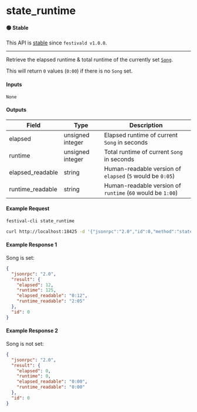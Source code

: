 # state_runtime

#### 🟢 Stable
This API is [stable](/api-stability/marker.md) since `festivald v1.0.0`.

---

Retrieve the elapsed runtime & total runtime of the currently set [`Song`](/common-objects/key.md).

This will return `0` values (`0:00`) if there is no `Song` set.

#### Inputs

`None`

#### Outputs

| Field            | Type             | Description |
|------------------|------------------|-------------|
| elapsed          | unsigned integer | Elapsed runtime of current `Song` in seconds
| runtime          | unsigned integer | Total runtime of current `Song` in seconds
| elapsed_readable | string           | Human-readable version of `elapsed` (`5` would be `0:05`)
| runtime_readable | string           | Human-readable version of `runtime` (`60` would be `1:00`)

#### Example Request
```bash
festival-cli state_runtime
```
```bash
curl http://localhost:18425 -d '{"jsonrpc":"2.0","id":0,"method":"state_runtime"}'
```

#### Example Response 1
Song is set:
```json
{
  "jsonrpc": "2.0",
  "result": {
    "elapsed": 12,
    "runtime": 125,
    "elapsed_readable": "0:12",
    "runtime_readable": "2:05"
  },
  "id": 0
}
```

#### Example Response 2
Song is not set:
```json
{
  "jsonrpc": "2.0",
  "result": {
    "elapsed": 0,
    "runtime": 0,
    "elapsed_readable": "0:00",
    "runtime_readable": "0:00"
  },
  "id": 0
}
```
